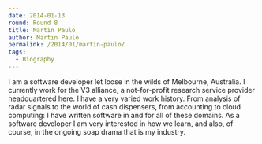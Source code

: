 ```yaml
---
date: 2014-01-13
round: Round 8
title: Martin Paulo
author: Martin Paulo
permalink: /2014/01/martin-paulo/
tags:
  - Biography
---
```

I am a software developer let loose in the wilds of Melbourne, Australia. I currently work for the V3 alliance, a not-for-profit research service provider headquartered here. I have a very varied work history. From analysis of radar signals to the world of cash dispensers, from accounting to cloud computing: I have written software in and for all of these domains. As a software developer I am very interested in how we learn, and also, of course, in the ongoing soap drama that is my industry.
